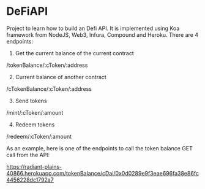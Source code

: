 # DeFiAPI
 
Project to learn how to build an Defi API. It is implemented using Koa framework from NodeJS, Web3, Infura, Compound and Heroku. There are 4 endpoints: 

1. Get the current balance of the current contract

/tokenBalance/:cToken/:address

2. Current balance of another contract

/cTokenBalance/:cToken/:address

3. Send tokens

/mint/:cToken/:amount

4. Redeem tokens

/redeem/:cToken/:amount

As an example, here is one of the endpoints to call the token balance GET call from the API:

https://radiant-plains-40866.herokuapp.com/tokenBalance/cDai/0x0d0289e9f3eae696fa38e86fc4456228dc1792a7
